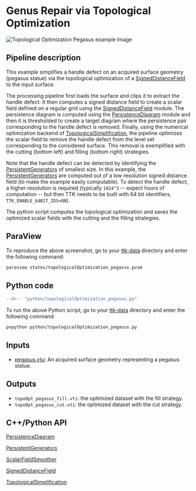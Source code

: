 # Genus Repair via Topological Optimization

![Topological Optimization Pegasus example Image](https://topology-tool-kit.github.io/img/gallery/topologicalOptimizationPegasus.jpg)

## Pipeline description
This example simplifies a handle defect on an acquired surface geometry (pegasus statue) via the topological optimization of a [SignedDistanceField](https://topology-tool-kit.github.io/doc/html/classttkSignedDistanceField.html) to the input surface.

The processing pipeline first loads the surface and clips it to extract the handle defect.
It then computes a signed distance field to create a scalar field defined on a regular grid using the [SignedDistanceField](https://topology-tool-kit.github.io/doc/html/classttkSignedDistanceField.html) module.
The persistence diagram is computed using the [PersistenceDiagram](https://topology-tool-kit.github.io/doc/html/classttkPersistenceDiagram.html) module and then it is thresholded to create a target diagram where the persistence pair corresponding to the handle defect is removed.
Finally, using the numerical optimization backend of [TopologicalSimplification](https://topology-tool-kit.github.io/doc/html/classttkTopologicalSimplification.html), the pipeline optimizes the scalar field to remove the handle defect from the level set corresponding to the considered surface. This removal is exemplified with the cutting (bottom left) and filling (bottom right) strategies.

Note that the handle defect can be detected by identifying the [PersistentGenerators](https://topology-tool-kit.github.io/doc/html/classttkPersistentGenerators.html) of smallest size. In this example, the [PersistentGenerators](https://topology-tool-kit.github.io/doc/html/classttkPersistentGenerators.html) are computed out of a low resolution signed distance field (to make the example easily computable). To detect the handle defect, a  higher resolution is required (typically `1024^3` -- expect hours of computation -- but then TTK needs to be built with 64 bit identifiers, `TTK_ENABLE_64BIT_IDS=ON`).

The python script computes the topological optimization and saves the optimized scalar fields with the cutting and the filling strategies.

## ParaView
To reproduce the above screenshot, go to your [ttk-data](https://github.com/topology-tool-kit/ttk-data) directory and enter the following command:
``` bash
paraview states/topologicalOptimization_pegasus.pvsm
```

## Python code

``` python  linenums="1"
--8<-- "python/topologicalOptimization_pegasus.py"
```

To run the above Python script, go to your [ttk-data](https://github.com/topology-tool-kit/ttk-data) directory and enter the following command:
``` bash
pvpython python/topologicalOptimization_pegasus.py
```

## Inputs
- [pegasus.vtu](https://github.com/topology-tool-kit/ttk-data/raw/dev/pegasus.vtu): An acquired surface geometry representing a pegasus statue.

## Outputs
-  `topoOpt_pegasus_fill.vti`: the optimized dataset with the fill strategy.
-  `topoOpt_pegasus_cut.vti`: the optimized dataset with the cut strategy.

## C++/Python API

[PersistenceDiagram](https://topology-tool-kit.github.io/doc/html/classttkPersistenceDiagram.html)

[PersistentGenerators](https://topology-tool-kit.github.io/doc/html/classttkPersistentGenerators.html)

[ScalarFieldSmoother](https://topology-tool-kit.github.io/doc/html/classttkScalarFieldSmoother.html)

[SignedDistanceField](https://topology-tool-kit.github.io/doc/html/classttkSignedDistanceField.html)

[TopologicalSimplification](https://topology-tool-kit.github.io/doc/html/classttkTopologicalSimplification.html)
